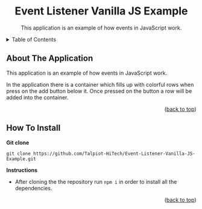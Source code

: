 <div id="top"></div>

<h1 align="center">Event Listener Vanilla JS Example</h1>

<div align="center">
  <p align="center">
    This application is an example of how events in JavaScript work.
  </p>
</div>

<!-- TABLE OF CONTENTS -->
<details>
  <summary>Table of Contents</summary>
  <ol>
    <li><a href="#about-the-application">About The Application</a></li>
    <li><a href="#how-to-install">How To Install</a></li>
  </ol>
</details>

<!-- ABOUT THE APPLICATION -->

## About The Application

This application is an example of how events in JavaScript work.

In the application there is a container which fills up with colorful rows when press on the add button below it. Once pressed on the button a row will be added into the container.

<p align="right">(<a href="#top">back to top</a>)</p>

<!-- INSTALLATION INSTRUCTIONS -->

## How To Install

**Git clone**

```
git clone https://github.com/Talpiot-HiTech/Event-Listener-Vanilla-JS-Example.git
```

**Instructions**

-   After cloning the the repository run `npm i` in order to install all the dependencies.

<p align="right">(<a href="#top">back to top</a>)</p>
